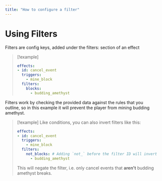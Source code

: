 ```yaml
---
title: "How to configure a filter"
---
```

# Using Filters

Filters are config keys, added under the filters: section of an effect

> [!example]
> ```yaml
> effects:
> - id: cancel_event
>   triggers:
>     - mine_block
>   filters:
>     blocks:
>       - budding_amethyst
> ```
>
Filters work by checking the provided data against the rules that you outline, so in this example it will prevent the player from mining budding amethyst.

> [!example]
> Like conditions, you can also invert filters like this:
> ```yaml
> effects:
> - id: cancel_event
>   triggers:
>     - mine_block
>   filters:
>     not_blocks: # Adding `not_` before the filter ID will invert it
>       - budding_amethyst
> ```
> 
> This will negate the filter, i.e. only cancel events that **aren't** budding amethyst breaks.

